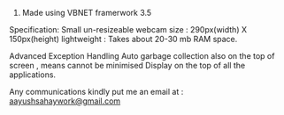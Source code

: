 1. Made using VBNET framerwork 3.5

Specification:
Small un-resizeable webcam
size : 290px(width) X 150px(height)
lightweight : Takes about 20-30 mb RAM space.

Advanced Exception Handling
Auto garbage collection
also on the top of screen , means cannot be minimised
Display on the top of all the applications.

Any communications 
kindly put me an email at : aayushsahaywork@gmail.com
